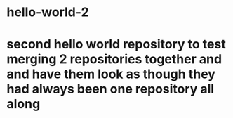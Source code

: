 # hello-world-2
# second hello world repository to test merging 2 repositories together and and have them look as though they had always been one repository all along
